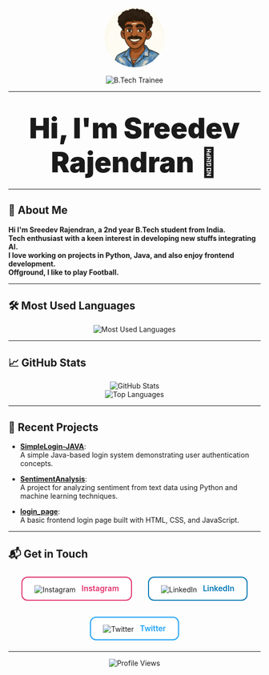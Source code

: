 <!-- Profile README for sreedevrajendran -->

<p align="center">
  <img src="profile.jpg" width="120" height="120" style="border-radius:50%;" alt="Profile Photo" />
</p>

<p align="center">
  <img src="https://img.shields.io/badge/B.Tech%20Trainee-Providence%20College%20of%20Engineering-blue" alt="B.Tech Trainee" />
</p>

---

<div align="center">

# <span style="font-weight:900; font-size:2em;">Hi, I'm Sreedev Rajendran 👋</span>

</div>

---

## 👤 About Me

**Hi I'm Sreedev Rajendran, a 2nd year B.Tech student from India.  
Tech enthusiast with a keen interest in developing new stuffs integrating AI.  
I love working on projects in Python, Java, and also enjoy frontend development.  
Offground, I like to play Football.**

---

## 🛠️ Most Used Languages

<p align="center">
  <img src="https://skillicons.dev/icons?i=python,java,js,html,css" alt="Most Used Languages" />
</p>

---

## 📈 GitHub Stats

<p align="center">
  <img src="https://github-readme-stats.vercel.app/api?username=sreedevrajendran&show_icons=true&theme=radical" alt="GitHub Stats" height="180"/>
  <br>
  <img src="https://github-readme-stats.vercel.app/api/top-langs/?username=sreedevrajendran&layout=compact&theme=radical" alt="Top Languages" height="120"/>
</p>

---

## 🚀 Recent Projects

- [**SimpleLogin-JAVA**](https://github.com/sreedevrajendran/SimpleLogin-JAVA):  
  A simple Java-based login system demonstrating user authentication concepts.

- [**SentimentAnalysis**](https://github.com/sreedevrajendran/SentimentAnalysis):  
  A project for analyzing sentiment from text data using Python and machine learning techniques.

- [**login_page**](https://github.com/sreedevrajendran/login_page):  
  A basic frontend login page built with HTML, CSS, and JavaScript.

---

## 📬 Get in Touch

<div align="center" style="display: flex; flex-wrap: wrap; gap: 16px; justify-content: center;">
  <a href="https://www.instagram.com/sreedev.me?igsh=Yno5NGk4aTFncDN3" target="_blank" style="text-decoration: none;">
    <div style="display: inline-block; border-radius: 12px; border: 2px solid #e1306c; padding: 12px 24px; margin: 8px; background: #fff;">
      <img src="https://cdn.jsdelivr.net/gh/devicons/devicon/icons/instagram/instagram-original.svg" width="28" style="vertical-align: middle; margin-right: 8px;" alt="Instagram" />
      <span style="font-weight: 600; color: #e1306c; font-size: 1.1em;">Instagram</span>
    </div>
  </a>
  <a href="https://www.linkedin.com/in/sreedev-rajendran-3296b5321?utm_source=share&utm_campaign=share_via&utm_content=profile&utm_medium=android_app" target="_blank" style="text-decoration: none;">
    <div style="display: inline-block; border-radius: 12px; border: 2px solid #0077b5; padding: 12px 24px; margin: 8px; background: #fff;">
      <img src="https://cdn.jsdelivr.net/gh/devicons/devicon/icons/linkedin/linkedin-original.svg" width="28" style="vertical-align: middle; margin-right: 8px;" alt="LinkedIn" />
      <span style="font-weight: 600; color: #0077b5; font-size: 1.1em;">LinkedIn</span>
    </div>
  </a>
  <a href="https://x.com/HeyItsSreedev?t=2w5-nMS8gX4CCms-AouJAg&s=08" target="_blank" style="text-decoration: none;">
    <div style="display: inline-block; border-radius: 12px; border: 2px solid #1da1f2; padding: 12px 24px; margin: 8px; background: #fff;">
      <img src="https://cdn.jsdelivr.net/gh/devicons/devicon/icons/twitter/twitter-original.svg" width="28" style="vertical-align: middle; margin-right: 8px;" alt="Twitter" />
      <span style="font-weight: 600; color: #1da1f2; font-size: 1.1em;">Twitter</span>
    </div>
  </a>
</div>

---

<p align="center">
  <img src="https://komarev.com/ghpvc/?username=sreedevrajendran&style=flat-square" alt="Profile Views"/>
</p>
